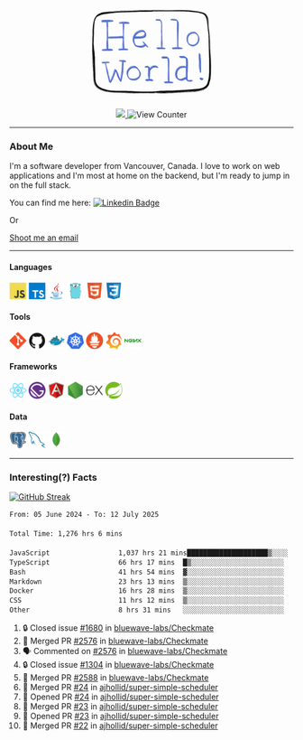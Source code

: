 <div align="center">
    <img src="./img/hello_world.webp" height="200px" width="">
    <div>
        <a href="https://www.linkedin.com/in/ajhollid">
            <img src="https://img.shields.io/badge/LinkedIn-blue"/>
        </a>
        <img src="https://komarev.com/ghpvc/?username=ajhollid&color=yellow" alt="View Counter">
    </div>
</div>

---

### About Me

I'm a software developer from Vancouver, Canada. I love to work on web applications and I'm most at home on the backend, but I'm ready to jump in on the full stack.

You can find me here: [![Linkedin Badge](https://img.shields.io/badge/-ajhollid-blue?style=flat&logo=Linkedin&logoColor=white)](https://www.linkedin.com/in/ajhollid)

Or

[Shoot me an email](mailto:ajhollid@gmail.com)

---

#### Languages

<div>
    <img src="./img/devicons/javascript-original.svg" width=30 height=30 alt="JavaScript">
    <img src="/img/devicons/typescript-original.svg" width=30 height=30 alt="TypeScript">
    <img src="./img/devicons/java-original.svg" width=30 height=30 alt="Java">
    <img src="./img/devicons/go-original.svg" width=30 height=30 alt="Golang">
    <img src="./img/devicons/html5-original.svg" width=30 height=30 alt="HTML 5">
    <img src="./img/devicons/css3-original.svg" width=30 height=30 alt="CSS 3">
</div>

#### Tools

<div>
    <img src="./img/devicons/git-original.svg" width=30 height=30 alt="Git">
    <img src="./img/devicons/github-original.svg" width=30 height=30 alt="Github">
    <img src="./img/devicons/docker-original.svg" width=30 
    height=30 alt="Docker">
    <img src="./img/devicons/kubernetes-original.svg" width=30 height=30 alt="K8">
    <img src="./img/devicons/prometheus-original.svg" width=30 height=30 alt="Prometheus">
    <img src="./img/devicons/grafana-original.svg" width=30 height=30 alt="Grafana">
    <img src="./img/devicons/nginx-original.svg" width=30 height=30 alt="Nginx">
</div>

#### Frameworks

<div>
    <img src="./img/devicons/react-original.svg" width=30 height=30 alt="React">
    <img src="./img/devicons/gatsby-original.svg" width=30 height=30 alt="Gatsby">
    <img src="./img/devicons/angularjs-original.svg" width=30 height=30 alt="AngularJS">
    <img src="./img/devicons/nodejs-original.svg" width=30 height=30 alt="NodeJS">
    <img src="./img/devicons/express-original.svg" width=30 height=30 alt="Express">
    <img src="./img/devicons/spring-original.svg" width=30 height=30 alt="Spring">
</div>

#### Data

<div>
    <img src="./img/devicons/postgresql-original.svg" width=30 height=30 alt="Postgresql">
    <img src="./img/devicons/mysql-original.svg" width=30 height=30 alt="Mysql">
    <img src="./img/devicons/mongodb-original.svg" width=30 height=30 alt="MongoDB">
</div>

---

### Interesting(?) Facts

[![GitHub Streak](http://github-readme-streak-stats.herokuapp.com?user=ajhollid)](https://git.io/streak-stats)

 <!--START_SECTION:waka-->

```txt
From: 05 June 2024 - To: 12 July 2025

Total Time: 1,276 hrs 6 mins

JavaScript                 1,037 hrs 21 mins████████████████████▒░░░░   80.75 %
TypeScript                 66 hrs 17 mins  █▒░░░░░░░░░░░░░░░░░░░░░░░   05.16 %
Bash                       41 hrs 54 mins  ▓░░░░░░░░░░░░░░░░░░░░░░░░   03.26 %
Markdown                   23 hrs 13 mins  ▒░░░░░░░░░░░░░░░░░░░░░░░░   01.81 %
Docker                     16 hrs 28 mins  ▒░░░░░░░░░░░░░░░░░░░░░░░░   01.28 %
CSS                        11 hrs 12 mins  ▒░░░░░░░░░░░░░░░░░░░░░░░░   00.87 %
Other                      8 hrs 31 mins   ░░░░░░░░░░░░░░░░░░░░░░░░░   00.66 %
```

<!--END_SECTION:waka-->


<!--START_SECTION:activity-->
1. 🔒 Closed issue [#1680](https://github.com/bluewave-labs/Checkmate/issues/1680) in [bluewave-labs/Checkmate](https://github.com/bluewave-labs/Checkmate)
2. 🎉 Merged PR [#2576](https://github.com/bluewave-labs/Checkmate/pull/2576) in [bluewave-labs/Checkmate](https://github.com/bluewave-labs/Checkmate)
3. 🗣 Commented on [#2576](https://github.com/bluewave-labs/Checkmate/pull/2576#issuecomment-3070130723) in [bluewave-labs/Checkmate](https://github.com/bluewave-labs/Checkmate)
4. 🔒 Closed issue [#1304](https://github.com/bluewave-labs/Checkmate/issues/1304) in [bluewave-labs/Checkmate](https://github.com/bluewave-labs/Checkmate)
5. 🎉 Merged PR [#2588](https://github.com/bluewave-labs/Checkmate/pull/2588) in [bluewave-labs/Checkmate](https://github.com/bluewave-labs/Checkmate)
6. 🎉 Merged PR [#24](https://github.com/ajhollid/super-simple-scheduler/pull/24) in [ajhollid/super-simple-scheduler](https://github.com/ajhollid/super-simple-scheduler)
7. 💪 Opened PR [#24](https://github.com/ajhollid/super-simple-scheduler/pull/24) in [ajhollid/super-simple-scheduler](https://github.com/ajhollid/super-simple-scheduler)
8. 🎉 Merged PR [#23](https://github.com/ajhollid/super-simple-scheduler/pull/23) in [ajhollid/super-simple-scheduler](https://github.com/ajhollid/super-simple-scheduler)
9. 💪 Opened PR [#23](https://github.com/ajhollid/super-simple-scheduler/pull/23) in [ajhollid/super-simple-scheduler](https://github.com/ajhollid/super-simple-scheduler)
10. 🎉 Merged PR [#22](https://github.com/ajhollid/super-simple-scheduler/pull/22) in [ajhollid/super-simple-scheduler](https://github.com/ajhollid/super-simple-scheduler)
<!--END_SECTION:activity-->
